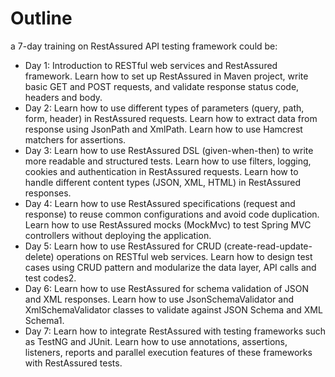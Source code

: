 # Outline
a 7-day training on RestAssured API testing framework could be:

- Day 1: Introduction to RESTful web services and RestAssured framework. Learn how to set up RestAssured in Maven project, write basic GET and POST requests, and validate response status code, headers and body.
- Day 2: Learn how to use different types of parameters (query, path, form, header) in RestAssured requests. Learn how to extract data from response using JsonPath and XmlPath. Learn how to use Hamcrest matchers for assertions.
- Day 3: Learn how to use RestAssured DSL (given-when-then) to write more readable and structured tests. Learn how to use filters, logging, cookies and authentication in RestAssured requests. Learn how to handle different content types (JSON, XML, HTML) in RestAssured responses.
- Day 4: Learn how to use RestAssured specifications (request and response) to reuse common configurations and avoid code duplication. Learn how to use RestAssured mocks (MockMvc) to test Spring MVC controllers without deploying the application.
- Day 5: Learn how to use RestAssured for CRUD (create-read-update-delete) operations on RESTful web services. Learn how to design test cases using CRUD pattern and modularize the data layer, API calls and test codes2.
- Day 6: Learn how to use RestAssured for schema validation of JSON and XML responses. Learn how to use JsonSchemaValidator and XmlSchemaValidator classes to validate against JSON Schema and XML Schema1.
- Day 7: Learn how to integrate RestAssured with testing frameworks such as TestNG and JUnit. Learn how to use annotations, assertions, listeners, reports and parallel execution features of these frameworks with RestAssured tests.
